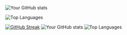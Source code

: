 
![Your GitHub stats](https://github-readme-stats.vercel.app/api?username=codemedic213515&show_icons=true&theme=radical)

![Top Languages](https://github-readme-stats.vercel.app/api/top-langs/?username=codemedic213515&layout=compact&theme=radical)


[![GitHub Streak](http://github-readme-streak-stats.herokuapp.com?user=codemedic213515&count-private=true&theme=dark&background=000000)](https://git.io/streak-stats)
![Your GitHub stats](https://github-readme-stats.vercel.app/api?username=codemedic213515&count-private=true&show_icons=true&theme=dark)
![Top Languages](https://github-readme-stats.vercel.app/api/top-langs/?username=codemedic213515&count-private=true&layout=compact&theme=dark)
